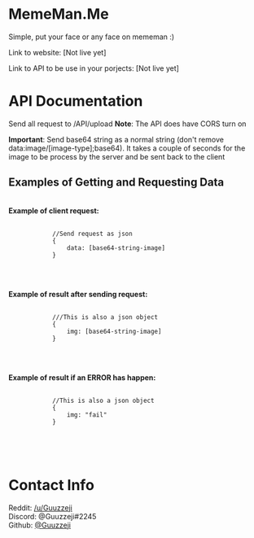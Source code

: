 <h1>MemeMan.Me</h1>
<p>Simple, put your face or any face on mememan :)</p>
<p>Link to website: [Not live yet]</p>
<p>Link to API to be use in your porjects: [Not live yet]</p>

<h1>API Documentation</h1>

<p>Send all request to /API/upload <b>Note</b>: The API does have CORS turn on</p>
<p><b>Important</b>: Send base64 string as a normal string (don't remove data:image/[image-type];base64). It takes a couple of seconds for the image to be process by the server and be sent back to the client</p>

<h2>Examples of Getting and Requesting Data</h2>
<br>
    <span><b>Example of client request:</b></span>
    <pre>
        <code>
            //Send request as json 
            {   
                data: [base64-string-image]
            } 
        </code>
    </pre>
<br>
    <span><b>Example of result after sending request:</b></span>
    <pre>
        <code>
            ///This is also a json object
            {   
                img: [base64-string-image] 
            } 
        </code>
    </pre>
<br>
<span><b>Example of result if an ERROR has happen:</b></span>
    <pre>
        <code>
            //This is also a json object
            {  
                img: "fail" 
            } 
        </code>
    </pre>
<br>

<h1>Contact Info</h1>
    <span>Reddit: <a href="https://www.reddit.com/user/Guuzzeji">/u/Guuzzeji</a></span><br>
    <span>Discord: @Guuzzeji#2245</span><br>
    <span>Github: <a href="https://github.com/Guuzzeji">@Guuzzeji</a></span>
